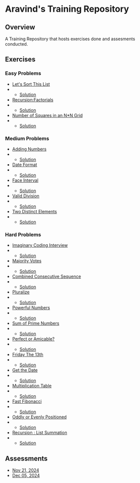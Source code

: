 # Aravind's Training Repository
 
## Overview
A Training Repository that hosts exercises done and assesments conducted.
 
## Exercises
### Easy Problems
- [Let's Sort This List](https://edabit.com/challenge/NM8JbG5K2ajKjkqpj)
- - [Solution](exercises/easy/Let'sSortThisList.py)
- [Recursion:Factorials](https://edabit.com/challenge/pPyAgyeNEvQsBytaR)
- - [Solution](exercises/easy/NumberofSquares.py)
- [Number of Squares in an N*N Grid](https://edabit.com/challenge/ncqFJAp4bBiGwfBcg)
- - [Solution](exercises/easy/NumberofSquares.py)
 
### Medium Problems
- [Adding Numbers](https://edabit.com/challenge/2RtztnzMDdyAj2MD3)
- - [Solution](exercises/medium/AddingNumbers.py)
- [Date Format](https://edabit.com/challenge/co4nwXSvnCjGEu8vp)
- - [Solution](exercises/medium/DateFormat.py)
- [Face Interval](https://edabit.com/challenge/n4KPv4eaLmkYeD6gq)
- - [Solution](exercises/medium/FaceInterval.py)
- [Valid Division](https://edabit.com/challenge/MTGTSJvAi2iwd2Ygs)
- - [Solution](exercises/medium/ValidDivision.py)
- [Two Distinct Elements](https://edabit.com/challenge/yL5WmWTCNwwb4GnR7)
- - [Solution](exercises/medium/TwoDistinctElements.py)
 
### Hard Problems
- [Imaginary Coding Interview](https://edabit.com/challenge/3A3mHS5B3NNZddQL2)
- - [Solution](exercises/hard/ImaginaryCodingInterview.py)
- [Majority Votes](https://edabit.com/challenge/pQavNkBbdmvSMmx5x)
- - [Solution](exercises/hard/MajorityVotes.py)
- [Combined Consecutive Sequence](https://edabit.com/challenge/mHLAmj4vmRuXrT8Nb)
- - [Solution](exercises/hard/CombinedConsecutiveSequence.py) 
- [Pluralize](https://edabit.com/challenge/LR98GCwLGYPSv8Afb)
- - [Solution](exercises/hard/Pluralize.py)
- [Powerful Numbers](https://edabit.com/challenge/aW8mz7Tky3gGiuQsX)
- - [Solution](exercises/hard/PowerfulNumbers.py)
- [Sum of Prime Numbers](https://edabit.com/challenge/GAbxxcsKoLGKtwjRB)
- - [Solution](exercises/hard/SumofPrimeNumbers.py)
- [Perfect or Amicable?](https://edabit.com/challenge/9cNxcMjfEMzKYoBZY)
- - [Solution](exercises/hard/PerfectorAmicable.py)
- [Friday The 13th](https://edabit.com/challenge/Xkc2iAjwCap2z9N5D)
- - [Solution](exercises/hard/FridayThe13th.py)
- [Get the Date](https://edabit.com/challenge/3oqStN7bevcT72fgk)
-  - [Solution](exercises/hard/GetTheDate.py)
- [Multiplication Table](https://edabit.com/challenge/AdJNWPbfL9LunsNh9)
- - [Solution](exercises/hard/MultiplicationTable.py) 
- [Fast Fibonacci](https://edabit.com/challenge/BYDZmaM6e4TQrgneb)
- - [Solution](exercises/hard/FastFibonacci.py)
- [Oddly or Evenly Positioned](https://edabit.com/challenge/KQe5w8AdSLbweW8ck)
- - [Solution](exercises/hard/OddlyorEvenlyPositioned.py)
- [Recursion : List Summation](https://edabit.com/challenge/JFfA3Zhuprom6RGgt)
- - [Solution](exercises/hard/Recursion-ListSummation.py)

 
## Assessments
- [Nov 21, 2024](assessments/20241121)
- [Dec 05, 2024](assessments/20241205)
